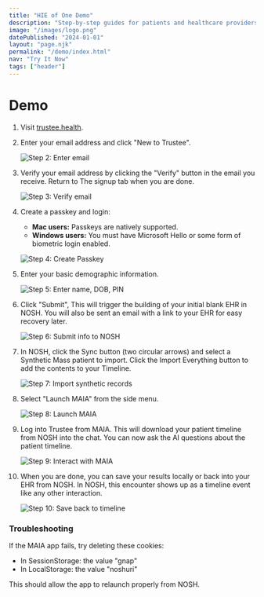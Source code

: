 ```yaml
---
title: "HIE of One Demo"
description: "Step-by-step guides for patients and healthcare providers to test the HIE of One open-source, patient-controlled EHR system. Experience the integration of AI-assisted health data management in a decentralized framework."
image: "/images/logo.png"
datePublished: "2024-01-01"
layout: "page.njk"
permalink: "/demo/index.html"
nav: "Try It Now"
tags: ["header"]
---
```


# Demo

1. Visit <a href="https://trustee.health" target="_blank">trustee.health</a>.

2. Enter your email address and click "New to Trustee".

   ![Step 2: Enter email](/images/screenshot-001.gif)

3. Verify your email address by clicking the "Verify" button in the email you receive. Return to The signup tab when you are done.

   ![Step 3: Verify email](/images/screenshot-002.gif)

4. Create a passkey and login:

   - **Mac users:** Passkeys are natively supported.
   - **Windows users:** You must have Microsoft Hello or some form of biometric login enabled.

   ![Step 4: Create Passkey](/images/screenshot-003.gif)

5. Enter your basic demographic information.

   ![Step 5: Enter name, DOB, PIN](/images/screenshot-006.gif)

6. Click "Submit", This will trigger the building of your initial blank EHR in NOSH.
   You will also be sent an email with a link to your EHR for easy recovery later.

   ![Step 6: Submit info to NOSH](/images/screenshot-007.gif)

7. In NOSH, click the Sync button (two circular arrows) and select a Synthetic Mass patient to import. Click the Import Everything button to add the contents to your Timeline.

   ![Step 7: Import synthetic records](/images/screenshot-008.gif)

8. Select "Launch MAIA" from the side menu.

   ![Step 8: Launch MAIA](/images/screenshot-009.gif)

9. Log into Trustee from MAIA. This will download your patient timeline from NOSH into the chat. You can now ask the AI questions about the patient timeline.

   ![Step 9: Interact with MAIA](/images/screenshot-010.gif)

10. When you are done, you can save your results locally or back into your EHR from NOSH. In NOSH, this encounter shows up as a timeline event like any other interaction.

    ![Step 10: Save back to timeline](/images/screenshot-011.gif)

### Troubleshooting

If the MAIA app fails, try deleting these cookies:

- In SessionStorage: the value "gnap"
- In LocalStorage: the value "noshuri"

This should allow the app to relaunch properly from NOSH.
